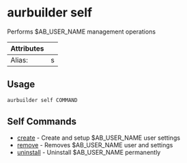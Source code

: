 # aurbuilder self

Performs $AB_USER_NAME management operations

| Attributes       | &nbsp;
|------------------|-------------
| Alias:           | s

## Usage

```bash
aurbuilder self COMMAND
```

## Self Commands

- [create](aurbuilder%20self%20create) - Create and setup $AB_USER_NAME user settings
- [remove](aurbuilder%20self%20remove) - Removes $AB_USER_NAME user and settings
- [uninstall](aurbuilder%20self%20uninstall) - Uninstall $AB_USER_NAME permanently


